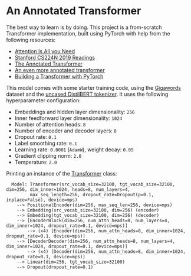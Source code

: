 # An Annotated Transformer

The best way to learn is by doing. This project is a from-scratch Transformer implementation, built using PyTorch with help from the following resources:
 - [Attention Is All you Need](https://arxiv.org/pdf/1706.03762)
 - [Stanford CS224N 2019 Readings](https://web.stanford.edu/class/archive/cs/cs224n/cs224n.1194/readings/)
 - [The Annotated Transformer](http://nlp.seas.harvard.edu/annotated-transformer/)
 - [An even more annotated transformer](https://pi-tau.github.io/posts/transformer/)
 - [Building a Transformer with PyTorch](https://www.datacamp.com/tutorial/building-a-transformer-with-py-torch)

This model comes with some starter training code, using the [Gigawords](https://huggingface.co/datasets/gigaword) dataset and the [uncased DistilBERT tokenizer](https://huggingface.co/distilbert/distilbert-base-uncased). It uses the following hyperparameter configuration:
 - Embeddings and hidden layer dimensionality: `256`
 - Inner feedforward layer dimensionality: `1024`
 - Number of attention heads: `8`
 - Number of encoder and decoder layers: `8`
 - Dropout rate: `0.1`
 - Label smoothing rate: `0.1`
 - Learning rate: `0.0001` (`AdamW`), weight decay: `0.05`
 - Gradient clipping norm: `2.0`
 - Temperature: `2.0`

Printing an instance of the [Transformer](https://github.com/mikecvet/annotated-transformer/blob/main/src/transformer.py) class:

```
  Model: Transformer(src_vocab_size=32100, tgt_vocab_size=32100, dim=256, dim_inner=1024, heads=8, num_layers=4,
         max_seq_length=256, dropout_rate=Dropout(p=0.1, inplace=False), device=mps)
  	--> PositionalEncoder(dim=256, max_seq_len=256, device=mps)
  	--> Embedding(src_vocab_size=32100, dim=256) (encoder)
  	--> Embedding(tgt_vocab_size=32100, dim=256) (decoder)
  	--> [EncoderBlock(dim=256, num_attn_heads=8, num_layers=4, dim_inner=1024, dropout_rate=0.1, device=mps)]
  		--> (x4) [Encoder(dim=256, num_attn_heads=8, dim_inner=1024, dropout_rate=0.1, device=mps)]
  	--> [DecoderDecoder(dim=256, num_attn_heads=8, num_layers=4, dim_inner=1024, dropout_rate=0.1, device=mps)]
  		--> (x4) [Decoder(dim=256, num_attn_heads=8, dim_inner=1024, dropout_rate=0.1, device=mps)]
  	--> Linear(dim=256, tgt_vocab_size=32100)
  	--> Dropout(dropout_rate=0.1)
```

